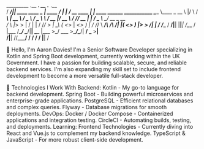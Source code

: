 
  _________            .__                 ___.                  __        .___                 .__                              
 /   _____/____________|__| ____    ____   \_ |__   ____   _____/  |_    __| _/_______  __ ____ |  |   ____ ______   ___________ 
 \_____  \\____ \_  __ \  |/    \  / ___\   | __ \ /  _ \ /  _ \   __\  / __ |/ __ \  \/ // __ \|  |  /  _ \\____ \_/ __ \_  __ \
 /        \  |_> >  | \/  |   |  \/ /_/  >  | \_\ (  <_> |  <_> )  |   / /_/ \  ___/\   /\  ___/|  |_(  <_> )  |_> >  ___/|  | \/
/_______  /   __/|__|  |__|___|  /\___  /   |___  /\____/ \____/|__|   \____ |\___  >\_/  \___  >____/\____/|   __/ \___  >__|   
        \/|__|                 \//_____/        \/                          \/    \/          \/            |__|        \/       

👋 Hello, I'm Aaron Davies!
I'm a Senior Software Developer specializing in Kotlin and Spring Boot development, currently working within the UK Government. I have a passion for building scalable, secure, and reliable backend services. 
I'm also expanding my skill set to include frontend development to become a more versatile full-stack developer.

🚀 Technologies I Work With
Backend:
Kotlin - My go-to language for backend development.
Spring Boot - Building powerful microservices and enterprise-grade applications.
PostgreSQL - Efficient relational databases and complex queries.
Flyway - Database migrations for smooth deployments.
DevOps:
Docker / Docker Compose - Containerized applications and integration testing.
CircleCI - Automating builds, testing, and deployments.
Learning:
Frontend Technologies - Currently diving into React and Vue.js to complement my backend knowledge.
TypeScript & JavaScript - For more robust client-side development.
